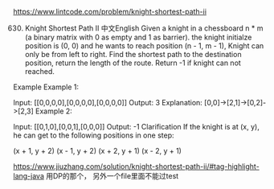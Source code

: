 https://www.lintcode.com/problem/knight-shortest-path-ii


630. Knight Shortest Path II
中文English
Given a knight in a chessboard n * m (a binary matrix with 0 as empty and 1 as barrier). the knight initialze position is (0, 0) and he wants to reach position (n - 1, m - 1), Knight can only be from left to right. Find the shortest path to the destination position, return the length of the route. Return -1 if knight can not reached.

Example
Example 1:

Input:
[[0,0,0,0],[0,0,0,0],[0,0,0,0]]
Output:
3
Explanation:
[0,0]->[2,1]->[0,2]->[2,3]
Example 2:

Input:
[[0,1,0],[0,0,1],[0,0,0]]
Output:
-1
Clarification
If the knight is at (x, y), he can get to the following positions in one step:

(x + 1, y + 2)
(x - 1, y + 2)
(x + 2, y + 1)
(x - 2, y + 1)

https://www.jiuzhang.com/solution/knight-shortest-path-ii/#tag-highlight-lang-java
用DP的那个， 另外一个file里面不能过test
